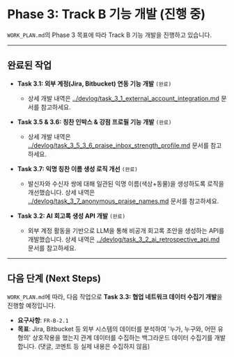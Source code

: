 # Phase 3: Track B 기능 개발 (진행 중)

`WORK_PLAN.md`의 Phase 3 목표에 따라 Track B 기능 개발을 진행하고 있습니다.

---

## 완료된 작업

- **Task 3.1: 외부 계정(Jira, Bitbucket) 연동 기능 개발** `(완료)`
  - 상세 개발 내역은 [../devlog/task_3_1_external_account_integration.md](../devlog/task_3_1_external_account_integration.md) 문서를 참고하세요.

- **Task 3.5 & 3.6: 칭찬 인박스 & 강점 프로필 기능 개발** `(완료)`
  - 상세 개발 내역은 [../devlog/task_3_5_3_6_praise_inbox_strength_profile.md](../devlog/task_3_5_3_6_praise_inbox_strength_profile.md) 문서를 참고하세요.

- **Task 3.7: 익명 칭찬 이름 생성 로직 개선** `(완료)`
  - 발신자와 수신자 쌍에 대해 일관된 익명 이름(색상+동물)을 생성하도록 로직을 개선했습니다. 상세 내역은 [../devlog/task_3_7_anonymous_praise_names.md](../devlog/task_3_7_anonymous_praise_names.md) 문서를 참고하세요.

- **Task 3.2: AI 회고록 생성 API 개발** `(완료)`
  - 외부 계정 활동을 기반으로 LLM을 통해 비공개 회고록 초안을 생성하는 API를 개발했습니다. 상세 내역은 [../devlog/task_3_2_ai_retrospective_api.md](../devlog/task_3_2_ai_retrospective_api.md) 문서를 참고하세요.

---

## 다음 단계 (Next Steps)

`WORK_PLAN.md`에 따라, 다음 작업으로 **Task 3.3: 협업 네트워크 데이터 수집기 개발**을 진행할 예정입니다.

- **요구사항**: `FR-B-2.1`
- **목표**: Jira, Bitbucket 등 외부 시스템의 데이터를 분석하여 '누가, 누구와, 어떤 유형의' 상호작용을 했는지 관계 데이터를 수집하는 백그라운드 데이터 수집기를 개발합니다. (댓글, 코멘트 등 실제 내용은 수집하지 않음)